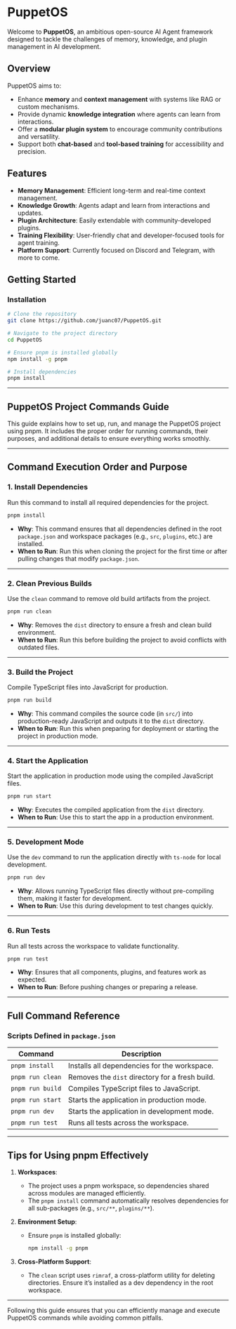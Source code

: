 
# PuppetOS

Welcome to **PuppetOS**, an ambitious open-source AI Agent framework designed to tackle the challenges of memory, knowledge, and plugin management in AI development.

## Overview

PuppetOS aims to:
- Enhance **memory** and **context management** with systems like RAG or custom mechanisms.
- Provide dynamic **knowledge integration** where agents can learn from interactions.
- Offer a **modular plugin system** to encourage community contributions and versatility.
- Support both **chat-based** and **tool-based training** for accessibility and precision.

## Features

- **Memory Management**: Efficient long-term and real-time context management.
- **Knowledge Growth**: Agents adapt and learn from interactions and updates.
- **Plugin Architecture**: Easily extendable with community-developed plugins.
- **Training Flexibility**: User-friendly chat and developer-focused tools for agent training.
- **Platform Support**: Currently focused on Discord and Telegram, with more to come.

## Getting Started

### Installation

```sh
# Clone the repository
git clone https://github.com/juanc07/PuppetOS.git

# Navigate to the project directory
cd PuppetOS

# Ensure pnpm is installed globally
npm install -g pnpm

# Install dependencies
pnpm install
```

---

## PuppetOS Project Commands Guide

This guide explains how to set up, run, and manage the PuppetOS project using pnpm. It includes the proper order for running commands, their purposes, and additional details to ensure everything works smoothly.

---

## **Command Execution Order and Purpose**

### 1. **Install Dependencies**
   Run this command to install all required dependencies for the project.
   ```bash
   pnpm install
   ```
   - **Why**: This command ensures that all dependencies defined in the root `package.json` and workspace packages (e.g., `src`, `plugins`, etc.) are installed.
   - **When to Run**: Run this when cloning the project for the first time or after pulling changes that modify `package.json`.

---

### 2. **Clean Previous Builds**
   Use the `clean` command to remove old build artifacts from the project.
   ```bash
   pnpm run clean
   ```
   - **Why**: Removes the `dist` directory to ensure a fresh and clean build environment.
   - **When to Run**: Run this before building the project to avoid conflicts with outdated files.

---

### 3. **Build the Project**
   Compile TypeScript files into JavaScript for production.
   ```bash
   pnpm run build
   ```
   - **Why**: This command compiles the source code (in `src/`) into production-ready JavaScript and outputs it to the `dist` directory.
   - **When to Run**: Run this when preparing for deployment or starting the project in production mode.

---

### 4. **Start the Application**
   Start the application in production mode using the compiled JavaScript files.
   ```bash
   pnpm run start
   ```
   - **Why**: Executes the compiled application from the `dist` directory.
   - **When to Run**: Use this to start the app in a production environment.

---

### 5. **Development Mode**
   Use the `dev` command to run the application directly with `ts-node` for local development.
   ```bash
   pnpm run dev
   ```
   - **Why**: Allows running TypeScript files directly without pre-compiling them, making it faster for development.
   - **When to Run**: Use this during development to test changes quickly.

---

### 6. **Run Tests**
   Run all tests across the workspace to validate functionality.
   ```bash
   pnpm run test
   ```
   - **Why**: Ensures that all components, plugins, and features work as expected.
   - **When to Run**: Before pushing changes or preparing a release.

---

## **Full Command Reference**

### **Scripts Defined in `package.json`**
| Command          | Description                                        |
|------------------|----------------------------------------------------|
| `pnpm install`   | Installs all dependencies for the workspace.       |
| `pnpm run clean` | Removes the `dist` directory for a fresh build.    |
| `pnpm run build` | Compiles TypeScript files to JavaScript.           |
| `pnpm run start` | Starts the application in production mode.         |
| `pnpm run dev`   | Starts the application in development mode.        |
| `pnpm run test`  | Runs all tests across the workspace.               |

---

## **Tips for Using pnpm Effectively**
1. **Workspaces**:
   - The project uses a pnpm workspace, so dependencies shared across modules are managed efficiently.
   - The `pnpm install` command automatically resolves dependencies for all sub-packages (e.g., `src/**`, `plugins/**`).

2. **Environment Setup**:
   - Ensure `pnpm` is installed globally:
     ```bash
     npm install -g pnpm
     ```

3. **Cross-Platform Support**:
   - The `clean` script uses `rimraf`, a cross-platform utility for deleting directories. Ensure it’s installed as a dev dependency in the root workspace.

---

Following this guide ensures that you can efficiently manage and execute PuppetOS commands while avoiding common pitfalls.
